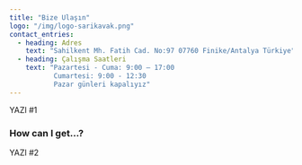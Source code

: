```yaml
---
title: "Bize Ulaşın"
logo: "/img/logo-sarikavak.png"
contact_entries:
  - heading: Adres
    text: "Sahilkent Mh. Fatih Cad. No:97 07760 Finike/Antalya Türkiye"
  - heading: Çalışma Saatleri
    text: "Pazartesi - Cuma: 9:00 – 17:00
           Cumartesi: 9:00 - 12:30
           Pazar günleri kapalıyız"
---
```


YAZI #1

<h3 class="f4 b lh-title mb2">How can I get…?</h3>

YAZI #2
